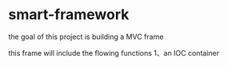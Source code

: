 # smart-framework
the goal of this project is building a MVC frame

this frame will include the flowing functions
1、an IOC container